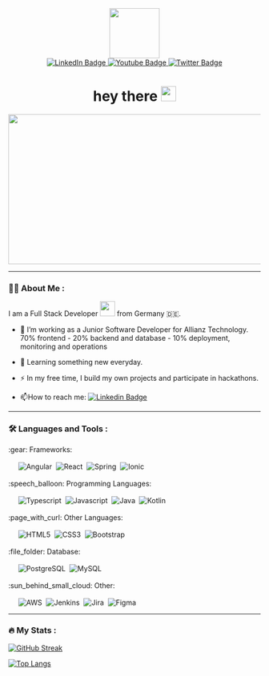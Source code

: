 <div id="header" align="center">
  <img src="https://media.giphy.com/media/M9gbBd9nbDrOTu1Mqx/giphy.gif" width="100"/>
  
  <div id="badges">
    <a href="https://www.linkedin.com/in/maximilian-stahl-a95a62140">
      <img src="https://img.shields.io/badge/LinkedIn-blue?style=for-the-badge&logo=linkedin&logoColor=white" alt="LinkedIn Badge"/>
    </a>
    <a href="https://github.com/MaxiStahl1992">
      <img src="https://img.shields.io/badge/github-grey?style=for-the-badge&logo=youtube&logoColor=white" alt="Youtube Badge"/>
    </a>
    <a href="https://www.xing.com/profile/Maximilian_Stahl6/cv">
      <img src="https://img.shields.io/badge/Xing-darkgreen?style=for-the-badge&logo=twitter&logoColor=white" alt="Twitter Badge"/>
    </a>
  </div>
  
  <img src="https://komarev.com/ghpvc/?username=maxistahl1992&style=flat-square&color=blue" alt=""/>
  
  <h1>
    hey there
    <img src="https://media.giphy.com/media/hvRJCLFzcasrR4ia7z/giphy.gif" width="30"/>
  </h1>
</div>

<div align="center">
  <img src="https://media.giphy.com/media/dWesBcTLavkZuG35MI/giphy.gif" width="600" height="300"/>
</div>

---

### :man_technologist: About Me :
I am a Full Stack Developer <img src="https://media.giphy.com/media/WUlplcMpOCEmTGBtBW/giphy.gif" width="30"> from Germany :de:.
- :telescope: I’m working as a Junior Software Developer for Allianz Technology. 70% frontend - 20% backend and database - 10% deployment, monitoring and operations

- :seedling: Learning something new everyday.

- :zap: In my free time, I build my own projects and participate in hackathons.

- :mailbox:How to reach me: [![Linkedin Badge](https://img.shields.io/badge/-Max-blue?style=flat&logo=Linkedin&logoColor=white)](https://www.linkedin.com/in/maximilian-stahl-a95a62140)

---

### :hammer_and_wrench: Languages and Tools :
<div>
   :gear: Frameworks:<br/><br/>
    &nbsp;&nbsp;&nbsp;&nbsp;&nbsp;<img src="https://img.shields.io/badge/Angular-DD0031?style=for-the-badge&logo=angular&logoColor=white" alt="Angular"/>
    &nbsp;<img src="https://img.shields.io/badge/React-20232A?style=for-the-badge&logo=react&logoColor=61DAFB" alt="React"/>
    &nbsp;<img src="https://img.shields.io/badge/Spring-6DB33F?style=for-the-badge&logo=spring&logoColor=white" alt="Spring"/>
    &nbsp;<img src="https://img.shields.io/badge/Ionic-3880FF?style=for-the-badge&logo=ionic&logoColor=white" alt="Ionic"/>
</div>

<br/>

<div>
  :speech_balloon: Programming Languages:<br/><br/>
    &nbsp;&nbsp;&nbsp;&nbsp;&nbsp;<img src="https://img.shields.io/badge/TypeScript-007ACC?style=for-the-badge&logo=typescript&logoColor=white" alt="Typescript"/>
    &nbsp;<img src="https://img.shields.io/badge/JavaScript-F7DF1E?style=for-the-badge&logo=javascript&logoColor=black" alt="Javascript"/>
    &nbsp;<img src="https://img.shields.io/badge/Java-ED8B00?style=for-the-badge&logo=java&logoColor=white" alt="Java"/>
    &nbsp;<img src="https://img.shields.io/badge/Kotlin-0095D5?&style=for-the-badge&logo=kotlin&logoColor=white" alt="Kotlin"/>
</div>

<br/>

<div>
   :page_with_curl: Other Languages:<br/><br/>
    &nbsp;&nbsp;&nbsp;&nbsp;&nbsp;<img src="https://img.shields.io/badge/HTML5-E34F26?style=for-the-badge&logo=html5&logoColor=white" alt="HTML5"/>
    &nbsp;<img src="https://img.shields.io/badge/CSS3-1572B6?style=for-the-badge&logo=css3&logoColor=white" alt="CSS3"/>
    &nbsp;<img src="https://img.shields.io/badge/Bootstrap-563D7C?style=for-the-badge&logo=bootstrap&logoColor=white" alt="Bootstrap"/>
</div>

<br/>

<div>
  :file_folder: Database:<br/><br/>
    &nbsp;&nbsp;&nbsp;&nbsp;&nbsp;<img src="https://img.shields.io/badge/PostgreSQL-316192?style=for-the-badge&logo=postgresql&logoColor=white" alt="PostgreSQL"/>
    &nbsp;<img src="https://img.shields.io/badge/MySQL-005C84?style=for-the-badge&logo=mysql&logoColor=white" alt="MySQL"/>
</div>

<br/>

<div>    
 :sun_behind_small_cloud: Other:<br/><br/>
  &nbsp;&nbsp;&nbsp;&nbsp;&nbsp;<img src="https://img.shields.io/badge/Amazon_AWS-232F3E?style=for-the-badge&logo=amazon-aws&logoColor=white" alt="AWS"/>
  &nbsp;<img src="https://img.shields.io/badge/Jenkins-D24939?style=for-the-badge&logo=Jenkins&logoColor=white" alt="Jenkins"/>
  &nbsp;<img src="https://img.shields.io/badge/Jira-0052CC?style=for-the-badge&logo=Jira&logoColor=white" alt="Jira"/>
  &nbsp;<img src="https://img.shields.io/badge/Figma-F24E1E?style=for-the-badge&logo=figma&logoColor=white" alt="Figma"/>
</div>

---

### :fire: My Stats :
[![GitHub Streak](http://github-readme-streak-stats.herokuapp.com?user=maxistahl1992&theme=dark&background=000000)](https://git.io/streak-stats)

[![Top Langs](https://github-readme-stats.vercel.app/api/top-langs/?username=maxistahl1992&layout=compact&theme=vision-friendly-dark)](https://github.com/maxistahl1992/github-readme-stats)
